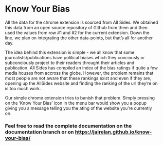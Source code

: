# Know Your Bias

All the data for the chrome extension is sourced from All Sides. We obtained this data from an open source repository of Github from them and then used the values from row #1 and #2 for the current extension. Down the line, we plan on integrating the other data-points, but that’s all for another day.

The idea behind this extension is simple - we all know that some journalists/publications have political biases which they conciously or subconciously project to their readers throught their articles and publication. All Sides has compiled an index of the bias ratings if quite a few media houses from accross the globe. However, the problem remains that most people are not aware that these rankings exist and even if they are, opening up the AllSides website and finding the ranking of the url they’re on is too much work.

Our simple chrome extension tries to banish that problem. Simply pressing on the ‘Know Your Bias’ icon in the menu bar would show you a popup giving you a message telling you the ating of the website you’re currently on.


### Feel free to read the complete documentation on the documentation branch or on https://jairelan.github.io/know-your-bias/
